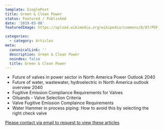 ```yaml
---
template: SinglePost
title: Green & Clean Power
status: Featured / Published
date: '2019-03-08'
featuredImage: https://upload.wikimedia.org/wikipedia/commons/8/87/PDF_file_icon.svg

categories:
  - category: Articles
meta:
  canonicalLink: ''
  description: Green & Clean Power
  noindex: false
  title: Green & Clean Power
---
```


- Future of valves in power sector in North America Power Outlook 2040
- Future of water, wastewater, hydroelectric in North America outlook overview 2040
- Fugitive Emission Compliance Requirements for Valves
- Oilsands - Valve Selection Criteria
- Valve Fugitive Emission Complaince Requirements
- Water Hammer in process piping: How to avoid this by selecting the right check valve

[Please contact via email to request to view these articles](https://gapvinc.com/contact)



